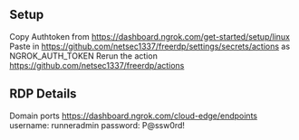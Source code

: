 

## Setup

Copy Authtoken from https://dashboard.ngrok.com/get-started/setup/linux
Paste in https://github.com/netsec1337/freerdp/settings/secrets/actions as NGROK_AUTH_TOKEN
Rerun the action https://github.com/netsec1337/freerdp/actions

## RDP Details 
Domain ports https://dashboard.ngrok.com/cloud-edge/endpoints
username: runneradmin
password: P@ssw0rd!
